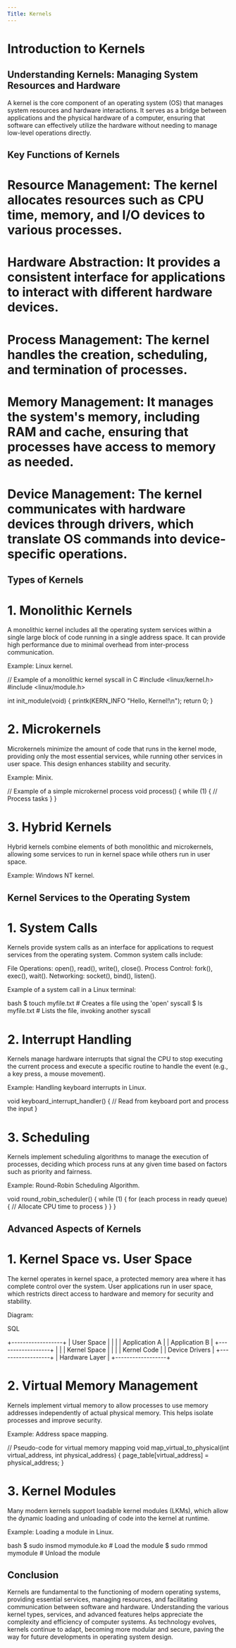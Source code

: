 ```yaml
---
Title: Kernels
---
```


# Introduction to Kernels

## Understanding Kernels: Managing System Resources and Hardware

A kernel is the core component of an operating system (OS) that manages system resources and hardware interactions. It serves as a bridge between applications and the physical hardware of a computer, ensuring that software can effectively utilize the hardware without needing to manage low-level operations directly.

## Key Functions of Kernels

# Resource Management: The kernel allocates resources such as CPU time, memory, and I/O devices to various processes.

# Hardware Abstraction: It provides a consistent interface for applications to interact with different hardware devices.

# Process Management: The kernel handles the creation, scheduling, and termination of processes.

# Memory Management: It manages the system's memory, including RAM and cache, ensuring that processes have access to memory as needed.

# Device Management: The kernel communicates with hardware devices through drivers, which translate OS commands into device-specific operations.

## Types of Kernels

# 1. Monolithic Kernels

A monolithic kernel includes all the operating system services within a single large block of code running in a single address space. It can provide high performance due to minimal overhead from inter-process communication.

Example: Linux kernel.

// Example of a monolithic kernel syscall in C
#include <linux/kernel.h>
#include <linux/module.h>

int init_module(void) {
    printk(KERN_INFO "Hello, Kernel!\n");
    return 0;
}

# 2. Microkernels
Microkernels minimize the amount of code that runs in the kernel mode, providing only the most essential services, while running other services in user space. This design enhances stability and security.

Example: Minix.

// Example of a simple microkernel process
void process() {
    while (1) {
        // Process tasks
    }
}

# 3. Hybrid Kernels
Hybrid kernels combine elements of both monolithic and microkernels, allowing some services to run in kernel space while others run in user space.

Example: Windows NT kernel.

## Kernel Services to the Operating System

# 1. System Calls

Kernels provide system calls as an interface for applications to request services from the operating system. Common system calls include:

File Operations: open(), read(), write(), close().
Process Control: fork(), exec(), wait().
Networking: socket(), bind(), listen().

Example of a system call in a Linux terminal:

bash
$ touch myfile.txt   # Creates a file using the 'open' syscall
$ ls myfile.txt      # Lists the file, invoking another syscall

# 2. Interrupt Handling
Kernels manage hardware interrupts that signal the CPU to stop executing the current process and execute a specific routine to handle the event (e.g., a key press, a mouse movement).

Example: Handling keyboard interrupts in Linux.

void keyboard_interrupt_handler() {
    // Read from keyboard port and process the input
}

# 3. Scheduling
Kernels implement scheduling algorithms to manage the execution of processes, deciding which process runs at any given time based on factors such as priority and fairness.

Example: Round-Robin Scheduling Algorithm.

void round_robin_scheduler() {
    while (1) {
        for (each process in ready queue) {
            // Allocate CPU time to process
        }
    }
}

## Advanced Aspects of Kernels

# 1. Kernel Space vs. User Space
The kernel operates in kernel space, a protected memory area where it has complete control over the system. User applications run in user space, which restricts direct access to hardware and memory for security and stability.

Diagram:

SQL

+------------------+
|   User Space     |
|                  |
| Application A    |
| Application B    |
+------------------+
|                  |
|   Kernel Space   |
|                  |
|    Kernel Code   |
|   Device Drivers  |
+------------------+
|  Hardware Layer  |
+------------------+

# 2. Virtual Memory Management
Kernels implement virtual memory to allow processes to use memory addresses independently of actual physical memory. This helps isolate processes and improve security.

Example: Address space mapping.

// Pseudo-code for virtual memory mapping
void map_virtual_to_physical(int virtual_address, int physical_address) {
    page_table[virtual_address] = physical_address;
}

# 3. Kernel Modules
Many modern kernels support loadable kernel modules (LKMs), which allow the dynamic loading and unloading of code into the kernel at runtime.

Example: Loading a module in Linux.

bash
$ sudo insmod mymodule.ko  # Load the module
$ sudo rmmod mymodule      # Unload the module

## Conclusion
Kernels are fundamental to the functioning of modern operating systems, providing essential services, managing resources, and facilitating communication between software and hardware. Understanding the various kernel types, services, and advanced features helps appreciate the complexity and efficiency of computer systems. As technology evolves, kernels continue to adapt, becoming more modular and secure, paving the way for future developments in operating system design.
